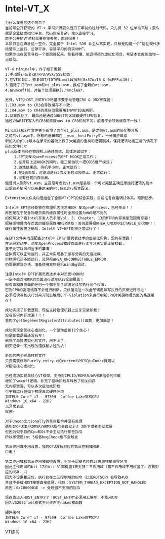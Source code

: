 # Intel-VT_X

    为什么我要写这个项目？
    当前可公开获取的 VT-x 学习资源要么是四五年前的过时代码，只支持 32 位单核系统；要么就是企业级虚拟化平台，代码庞杂复杂，难以直接学习。
    而不公开的VT资料就要花钱去买，而且很贵！
    本项目旨在填补这一空白，完全基于 Intel SDM 自主从零实现，目标是构建一个“能在现代多核硬件上运行、足够干净、容易学习的真实VMM”。
    如果你也在苦苦寻找一个能跑得起来、能看得懂、能调得动的虚拟化项目，希望本仓库能给你一点帮助。

    VT-X Minimal中，作了如下更新：
    1.手动保存恢复x87FPU/AVX/SSE状态；
    2.在VT卸载后，修复GDT/IDT的Limit段限制(0x57ui16 & 0xFFFui16)；
    3.删除了旧的vt.asm和vt_plus.asm，换成了全新的vt.asm；
    4.在vmxoff前，对每个处理器执行了vmclear.

    另外，VT的HOST_ENTRY中尽量不要手动管理CRX & DRX寄存器：
    1.CR3.mov to CR3会导致缓存不一致；
    2.CR4.mov to CR4的某些位需要用INVVPID去刷新。
    3.就算保存了，最后还是通过GUEST的区域由硬件CPU恢复。
    通过VMWRITE写入的CR3和直接mov to CR3机制不同，前者不会导致缓存不一致！

    Minimal和EPT文件夹下新增了两个vt_plus.asm，是之前vt.asm的简化整合版！
    之前的vt.asm中，所有的逻辑都在__vsm__hostEntry中，十分臃肿难读
    新加入的plus版本在原来的基础上做了大幅度的重构和逻辑删减，保持逻辑功能正常的情况下简化文件尺寸
    plus版本已经在物理机上通过测试，具体测试如下：
        1.EPT对NtOpenProcess的EPT HOOK正常工作；
        2.在开启上述HOOK的同时，能正常游玩一把COD5僵尸模式；
        3.游戏结束后，待机半小时，正常运行；
        4.在3结束后，对驱动进行5次反复启动和停止，正常运行；
        5.没有任何内存泄漏。
    但是尚未删除vt.asm，主要是考虑到vt.asm是最后一个可以完整正确还原运行逻辑的副本
    出现意外情况可以用最原来的vt.asm进行版本回滚。

    Extension文件夹内是结合了全部VT+EPT的综合实践，目前准备自建调试体系，刚刚起步。
    
    Intel® EPT已经能够在物理机内正常HOOK NtOpenProcess，已经毕业！！
    原因是在于配备物理页面的缓存属性时全部设置为#WB是不对的
    如何解决？看Intel开发人员手册Vol. 3. Chapter. 13的MTRR内存类型范围寄存器！
    把敏感物理内存页面的缓存属性用MSR读取！否则蓝屏报WHEA_UNCORRECTABLE_ERROR！！
    缓存属性设置正确后，Intel® VT+EPT能够正常运行了！

    在EPT文件夹内是配备Intel® EPT扩展页表技术的虚拟化实例，没内存泄露！
    在示例驱动中，对NtOpenProcess物理页面进行读写分离实现无痕拦截.
    基于此可以做相当多的事情！
    虚拟机可以正常运行，并正常实现基于读写分离的无痕拦截.
    但物理机还不能运行，蓝屏报WHEA_UNCORRECTABLE_ERROR.
    仍需要解决办法，准备使用双物理机Windbg调试.

    注意Intel® EPT扩展页表技术中对页面HOOK时
    一定不能对HOOK的页面进行读写执行全部覆盖！
    假页面和真页面的任何一个都不能全部满足读写执行三个权限.
    否则CPU的高速缓存不会进行刷新，只根据最近一次全部满足读写执行的页面进行寻址！
    必须把读写和执行分离开刻意触发EPT-Violation来强行刷新CPU对关键物理页面的高速缓存！

    成功实现了卸载逻辑，现在支持物理机器上反复安装卸载！
    没有任何内存泄漏！！！
    重构了getSegementRegisterAttributes()函数，更加简洁！
    
    成功实现全部核心虚拟化，一个驱动虚拟12个核心！
    但是卸载逻辑还没有写！
    删除了单独虚拟化的文件，用不上了.
    明天记录一下出现的错误和才过的坑！

    新加的两个纯单核的文件
    只要需要修改Purely_entry.c的currentVMCSCpuIndex就可以
    对指定核心虚拟化
    
    已经成功实现单核心VT框架，支持对CPUID/RDMSR/WRMSR指令的拦截
    增加了vmxoff逻辑，补充了驱动卸载并释放了相关内存
    无内存泄漏，可以多次启动或卸载
    可平稳运行在如下物理真实硬件环境
    INTEL® Core™ i7 - 9750H  Coffee Lake架构CPU
    Windows 10 x64 - 22H2
    无异常表现
    就酱~
    
    对于Unconditionally的某些指令并没有处理
    遇到非CPUID/RDMSR/WRMSR指令会自动int 3断下或者主动蓝屏
    但因为似乎我的Cpu和Os不会主动执行那些指令
    所以即使是int 3或者bugCheck也不会触发
    
    第三作用域不用设置，我的CPU没有对应的第三控制域MSR！
    中嘞！

    第二作用域和第三作用域都得设置，不同于周壑老师的32位单核单线程环境
    因此主作用域的bit 17和bit 31都得置1来支持二三作用域（第三作用域不用设置了，没有对应的MSR-_-）
    因为不设置相应位，执行到在二三控制域的指令（比如RDTSCP）会导致#UD
    并且不会被HOST接管直接蓝屏，代码：SYSTEM_THREAD_EXCEPTION_NOT_HANDLED
    原因：0xC000001D -> 处理器不支持的指令

    现在能进入HOST_ENTRY了！HOST_ENTRY必须用汇编写，不能用C写
    因为VS2022 x64模式不允许声明naked裸函数

    硬件架构 
    INTEL® Core™ i7 - 9750H  Coffee Lake架构CPU
    Windows 10 x64 - 22H2
    
  VT练习
